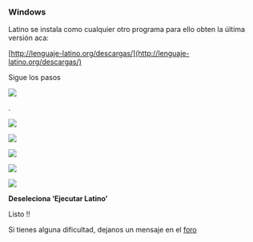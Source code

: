 ### Windows

Latino se instala como cualquier otro programa para ello obten la última versión aca:

[http://lenguaje-latino.org/descargas/](http://lenguaje-latino.org/descargas/)

Sigue los pasos

![](http://lenguaje-latino.org/documentacion/wp-content/uploads/sites/4/2017/03/lenguaje-latino-instalar-en-windows-1.png)

.

![](http://lenguaje-latino.org/documentacion/wp-content/uploads/sites/4/2017/03/lenguaje-latino-instalar-en-windows-2.png)

![](http://lenguaje-latino.org/documentacion/wp-content/uploads/sites/4/2017/03/lenguaje-latino-instalar-en-windows-4-1.png)

![](http://lenguaje-latino.org/documentacion/wp-content/uploads/sites/4/2017/03/lenguaje-latino-instalar-en-windows-5-1.png)

![](http://lenguaje-latino.org/documentacion/wp-content/uploads/sites/4/2017/03/lenguaje-latino-instalar-en-windows-6.png)

![](http://lenguaje-latino.org/documentacion/wp-content/uploads/sites/4/2017/03/lenguaje-latino-instalar-en-windows-7-1.png)

**Deseleciona ‘Ejecutar Latino’**

Listo !!

Si tienes alguna dificultad, dejanos un mensaje en el [foro](http://lenguaje-latino.org/foro/)

